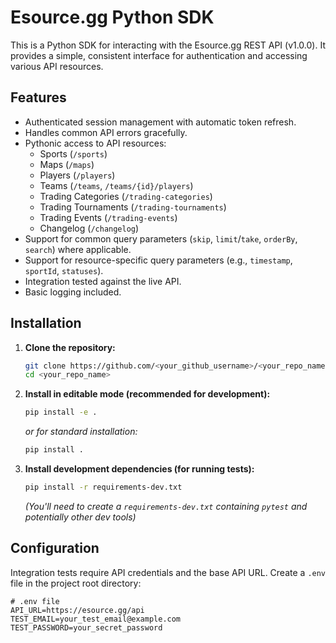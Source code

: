 # Esource.gg Python SDK

This is a Python SDK for interacting with the Esource.gg REST API (v1.0.0).
It provides a simple, consistent interface for authentication and accessing various API resources.

## Features

- Authenticated session management with automatic token refresh.
- Handles common API errors gracefully.
- Pythonic access to API resources:
    - Sports (`/sports`)
    - Maps (`/maps`)
    - Players (`/players`)
    - Teams (`/teams`, `/teams/{id}/players`)
    - Trading Categories (`/trading-categories`)
    - Trading Tournaments (`/trading-tournaments`)
    - Trading Events (`/trading-events`)
    - Changelog (`/changelog`)
- Support for common query parameters (`skip`, `limit`/`take`, `orderBy`, `search`) where applicable.
- Support for resource-specific query parameters (e.g., `timestamp`, `sportId`, `statuses`).
- Integration tested against the live API.
- Basic logging included.

## Installation

1.  **Clone the repository:**
    ```bash
    git clone https://github.com/<your_github_username>/<your_repo_name>.git
    cd <your_repo_name>
    ```

2.  **Install in editable mode (recommended for development):**
    ```bash
    pip install -e .
    ```
    *or for standard installation:*
    ```bash
    pip install .
    ```

3.  **Install development dependencies (for running tests):**
    ```bash
    pip install -r requirements-dev.txt
    ```
    *(You'll need to create a `requirements-dev.txt` containing `pytest` and potentially other dev tools)*

## Configuration

Integration tests require API credentials and the base API URL. Create a `.env` file in the project root directory:

```dotenv
# .env file
API_URL=https://esource.gg/api
TEST_EMAIL=your_test_email@example.com
TEST_PASSWORD=your_secret_password
```